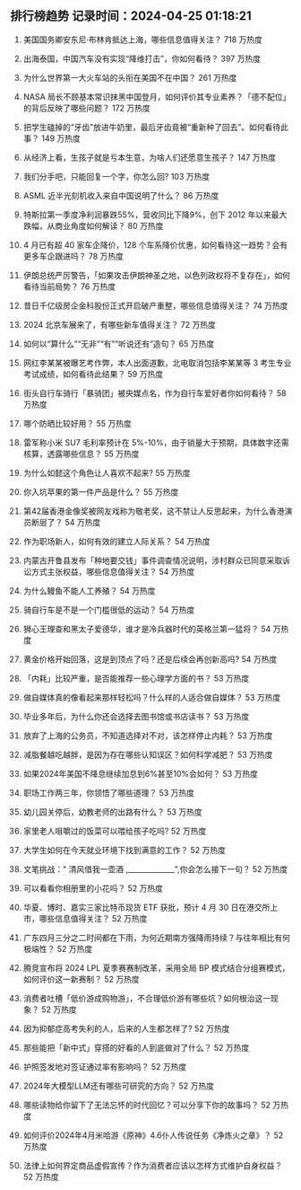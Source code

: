 
## 排行榜趋势 记录时间：2024-04-25 01:18:21
  
  1. 美国国务卿安东尼·布林肯抵达上海，哪些信息值得关注？ 718 万热度
    
  2. 出海泰国，中国汽车没有实现“降维打击”，你如何看待？ 397 万热度
    
  3. 为什么世界第一大火车站的头衔在美国不在中国？ 261 万热度
    
  4. NASA 局长不顾基本常识抹黑中国登月，如何评价其专业素养？「德不配位」的背后反映了哪些问题？ 172 万热度
    
  5. 把学生磕掉的“牙齿”放进牛奶里，最后牙齿竟被“重新种了回去”。如何看待此事？ 149 万热度
    
  6. 从经济上看，生孩子就是亏本生意，为啥人们还愿意生孩子？ 147 万热度
    
  7. 我们分手吧，只能回复一个字，你怎么回? 103 万热度
    
  8. ASML 近半光刻机收入来自中国说明了什么？ 86 万热度
    
  9. 特斯拉第一季度净利润暴跌55%，营收同比下降9%，创下 2012 年以来最大跌幅，从商业角度如何解读？ 80 万热度
    
  10. 4 月已有超 40 家车企降价，128 个车系降价优惠，如何看待这一趋势？会有更多车企跟进吗？ 78 万热度
    
  11. 伊朗总统严厉警告，「如果攻击伊朗神圣之地，以色列政权将不复存在」，如何看待当前局势？ 76 万热度
    
  12. 昔日千亿级房企金科股份正式开启破产重整，哪些信息值得关注？ 74 万热度
    
  13. 2024 北京车展来了，有哪些新车值得关注？ 72 万热度
    
  14. 如何以“算什么”“无非”“有”“听说还有”造句？ 65 万热度
    
  15. 网红李某某被曝艺考作弊，本人出面道歉，北电取消包括李某某等 3 考生专业考试成绩，如何看待此结果？ 59 万热度
    
  16. 街头自行车骑行「暴骑团」被央媒点名，作为自行车爱好者你如何看待？ 58 万热度
    
  17. 哪个防晒比较好用？ 55 万热度
    
  18. 雷军称小米 SU7 毛利率预计在 5%-10%，由于销量大于预期，具体数字还需核算，透露哪些信息？ 55 万热度
    
  19. 为什么如懿这个角色让人喜欢不起来? 55 万热度
    
  20. 你入坑苹果的第一件产品是什么？ 55 万热度
    
  21. 第42届香港金像奖被网友戏称为敬老奖，这不禁让人反思起来，为什么香港演员断层了？ 54 万热度
    
  22. 作为职场新人，如何有效的建立人际关系？ 54 万热度
    
  23. 内蒙古开鲁县发布「种地要交钱」事件调查情况说明，涉村群众已同意采取诉讼方式主张权益，哪些信息值得关注？ 54 万热度
    
  24. 为什么鳗鱼不能人工养殖？ 54 万热度
    
  25. 骑自行车是不是一个门槛很低的运动？ 54 万热度
    
  26. 狮心王理查和黑太子爱德华，谁才是冷兵器时代的英格兰第一猛将？ 54 万热度
    
  27. 黄金价格开始回落，这是到顶点了吗？还是后续会再创新高吗? 54 万热度
    
  28. 「内耗」比较严重，是否能推荐一些心理学方面的书？ 53 万热度
    
  29. 做自媒体真的像看起来那样轻松吗？什么样的人适合做自媒体？ 53 万热度
    
  30. 毕业多年后，为什么你还会选择去图书馆或书店读书？ 53 万热度
    
  31. 放弃了上海的公务员，不知道选择对不对，该怎样停止内耗？ 53 万热度
    
  32. 减脂餐越吃越胖，是因为存在哪些认知误区？如何科学减肥？ 53 万热度
    
  33. 如果2024年美国不降息继续加息到6%甚至10%会如何？ 53 万热度
    
  34. 职场工作两三年，你领悟了哪些道理？ 53 万热度
    
  35. 幼儿园关停后，幼教老师的出路有什么？ 53 万热度
    
  36. 家里老人咀嚼过的饭菜可以喂给孩子吃吗? 52 万热度
    
  37. 大学生如何在今天就业环境下找到满意的工作？ 52 万热度
    
  38. 文笔挑战：" 清风借我一壶酒 ,_____________",你会怎么接下一句？ 52 万热度
    
  39. 可以看看你相册里的小花吗？ 52 万热度
    
  40. 华夏、博时、嘉实三家比特币现货 ETF 获批，预计 4 月 30 日在港交所上市，哪些信息值得关注？ 52 万热度
    
  41. 广东四月三分之二时间都在下雨，为何近期南方强降雨持续？与往年相比有何极端性？ 52 万热度
    
  42. 腾竞宣布将 2024 LPL 夏季赛赛制改革，采用全局 BP 模式结合分组赛模式，如何评价这一新赛制？ 52 万热度
    
  43. 消费者吐槽「低价游成购物游」，不合理低价游有哪些坑？如何根治这一现象？ 52 万热度
    
  44. 因为抑郁症高考失利的人，后来的人生都怎样了? 52 万热度
    
  45. 那些能把「新中式」穿搭的好看的人到底做对了什么？ 52 万热度
    
  46. 护照签发地对签证通过率有影响吗？ 52 万热度
    
  47. 2024年大模型LLM还有哪些可研究的方向？ 52 万热度
    
  48. 哪些读物给你留下了无法忘怀的时代回忆？可以分享下你的故事吗？ 52 万热度
    
  49. 如何评价2024年4月米哈游《原神》4.6仆人传说任务《净炼火之章》？ 52 万热度
    
  50. 法律上如何界定商品虚假宣传？作为消费者应该以怎样方式维护自身权益？ 52 万热度
    